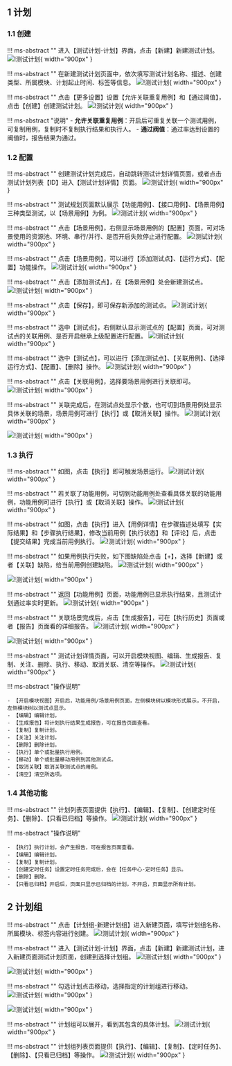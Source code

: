## 1 计划
### 1.1 创建
!!! ms-abstract ""
    进入【测试计划-计划】界面，点击【新建】新建测试计划。
![!测试计划](../../img/test_plan/plan/新建测试计划1.png){ width="900px" }

!!! ms-abstract ""
    在新建测试计划页面中，依次填写测试计划名称、描述、创建类型、所属模块、计划起止时间、标签等信息。
![!测试计划](../../img/test_plan/plan/新建测试计划2.png){ width="900px" }

!!! ms-abstract ""
    点击【更多设置】设置【允许关联重复用例】和【通过阈值】，点击【创建】创建测试计划。
![!测试计划](../../img/test_plan/plan/新建测试计划5.png){ width="900px" }

!!! ms-abstract "说明"
    - **允许关联重复用例**：开启后可重复关联一个测试用例，可复制用例，复制时不复制执行结果和执行人。
    - **通过阀值**：通过率达到设置的阀值时，报告结果为通过。

### 1.2 配置
!!! ms-abstract ""
    创建测试计划完成后，自动跳转测试计划详情页面，或者点击测试计划列表【ID】进入【测试计划详情】页面。
![!测试计划](../../img/test_plan/plan/测试计划创建完成后.png){ width="900px" }

!!! ms-abstract ""
    测试规划页面默认展示【功能用例】、【接口用例】、【场景用例】三种类型测试，以【场景用例】为例。
![!测试计划](../../img/test_plan/plan/测试规划三种类型.png){ width="900px" }

!!! ms-abstract ""
    点击【场景用例】，右侧显示场景用例的【配置】页面，可对场景使用的资源池、环境、串行/并行、是否开启失败停止进行配置。
![!测试计划](../../img/test_plan/plan/场景用例的配置页面.png){ width="900px" }

!!! ms-abstract ""
    点击【场景用例】，可以进行【添加测试点】、【运行方式】、【配置】功能操作。
![!测试计划](../../img/test_plan/plan/场景用例添加测试点.png){ width="900px" }

!!! ms-abstract ""
    点击【添加测试点】，在【场景用例】处会新建测试点。
![!测试计划](../../img/test_plan/plan/新增测试点.png){ width="900px" }

!!! ms-abstract ""
    点击【保存】，即可保存新添加的测试点。
![!测试计划](../../img/test_plan/plan/保存测试点.png){ width="900px" }

!!! ms-abstract ""
    选中【测试点】，右侧默认显示测试点的【配置】页面，可对测试点的关联用例、是否开启继承上级配置进行配置。
![!测试计划](../../img/test_plan/plan/测试点的配置页面.png){ width="900px" }

!!! ms-abstract ""
    选中【测试点】，可以进行【添加测试点】、【关联用例】、【选择运行方式】、【配置】、【删除】操作。
![!测试计划](../../img/test_plan/plan/测试点的功能操作.png){ width="900px" }

!!! ms-abstract ""
    点击【关联用例】，选择要场景用例进行关联即可。
![!测试计划](../../img/test_plan/plan/测试点关联用例.png){ width="900px" }

!!! ms-abstract ""
    关联完成后，在测试点处显示个数，也可切到场景用例处显示具体关联的场景，场景用例可进行【执行】或【取消关联】操作。
![!测试计划](../../img/test_plan/plan/测试点关联用例显示.png){ width="900px" }

![!测试计划](../../img/test_plan/plan/显示场景用例的用例.png){ width="900px" }

### 1.3 执行
!!! ms-abstract ""
    如图，点击【执行】即可触发场景运行。
![!测试计划](../../img/test_plan/plan/点击执行场景.png){ width="900px" }

!!! ms-abstract ""
    若关联了功能用例，可切到功能用例处查看具体关联的功能用例，功能用例可进行【执行】或【取消关联】操作。
![!测试计划](../../img/test_plan/plan/测试点关联功能用例显示.png){ width="900px" }

!!! ms-abstract ""
    如图，点击【执行】进入【用例详情】在步骤描述处填写【实际结果】和【步骤执行结果】，修改当前用例【执行状态】和【评论】后，点击【提交结果】完成当前用例执行。
![!测试计划](../../img/test_plan/plan/测试计划执行2.png){ width="900px" }

!!! ms-abstract ""
    如果用例执行失败，如下图缺陷处点击【+】，选择【新建】或者【关联】缺陷，给当前用例创建缺陷。
![!测试计划](../../img/test_plan/plan/创建缺陷1.png){ width="900px" }

![!测试计划](../../img/test_plan/plan/创建缺陷2.png){ width="900px" }

!!! ms-abstract ""
    返回【功能用例】页面，功能用例已显示执行结果，且测试计划通过率实时更新。
![!测试计划](../../img/test_plan/plan/功能用例执行结果.png){ width="900px" }

!!! ms-abstract ""
    关联场景完成后，点击【生成报告】，可在【执行历史】页面或者【报告】页面看的详细报告。
![!测试计划](../../img/test_plan/plan/测试点生成报告.png){ width="900px" }

![!测试计划](../../img/test_plan/plan/测试点生成报告执行历史.png){ width="900px" }

!!! ms-abstract ""
    测试计划详情页面，可以开启模块视图、编辑、生成报告、复制、关注、删除、执行、移动、取消关联、清空等操作。
![!测试计划](../../img/test_plan/plan/测试计划详情页面所有操作.png){ width="900px" }

!!! ms-abstract "操作说明"

    - 【开启模块视图】开启后，功能用例/场景用例页面，左侧模块树以模块形式展示，不开启，左侧模块树以测试点显示。
    - 【编辑】编辑计划。
    - 【生成报告】将计划执行结果生成报告，可在报告页面查看。
    - 【复制】复制计划。
    - 【关注】关注计划。
    - 【删除】删除计划。
    - 【执行】单个或批量执行用例。
    - 【移动】单个或批量移动用例到其他测试点。
    - 【取消关联】取消关联测试点的用例。
    - 【清空】清空所选项。

### 1.4 其他功能
!!! ms-abstract ""
    计划列表页面提供【执行】、【编辑】、【复制】、【创建定时任务】、【删除】、【只看已归档】等操作。
![!测试计划](../../img/test_plan/plan/计划列表功能.png){ width="900px" }

!!! ms-abstract "操作说明"

    - 【执行】执行计划，会产生报告，可在报告页面查看。
    - 【编辑】编辑计划。
    - 【复制】复制计划。
    - 【创建定时任务】设置定时任务完成后，会在【任务中心-定时任务】显示。
    - 【删除】删除。
    - 【只看已归档】开启后，页面只显示已归档的计划，不开启，页面显示所有计划。

## 2 计划组
!!! ms-abstract ""
    点击【计划组-新建计划组】进入新建页面，填写计划组名称、所属模块、标签内容进行创建。
![!测试计划](../../img/test_plan/plan/测试计划组创建.png){ width="900px" }

!!! ms-abstract ""
    进入【测试计划-计划】界面，点击【新建】新建测试计划，进入新建页面测试计划页面，创建到选择计划组。
![!测试计划](../../img/test_plan/plan/新建测试计划1.png){ width="900px" }

![!测试计划](../../img/test_plan/plan/计划组的计划.png){ width="900px" }

!!! ms-abstract ""
    勾选计划点击移动，选择指定的计划组进行移动。
![!测试计划](../../img/test_plan/plan/移动到计划组.png){ width="900px" }

![!测试计划](../../img/test_plan/plan/批量移动到计划组里.png){ width="900px" }

!!! ms-abstract ""
    计划组可以展开，看到其包含的具体计划。
![!测试计划](../../img/test_plan/plan/展开计划组.png){ width="900px" }

!!! ms-abstract ""
    计划组列表页面提供【执行】、【编辑】、【复制】、【定时任务】、【删除】、【只看已归档】等操作。
![!测试计划](../../img/test_plan/plan/计划组的所有功能.png){ width="900px" }

